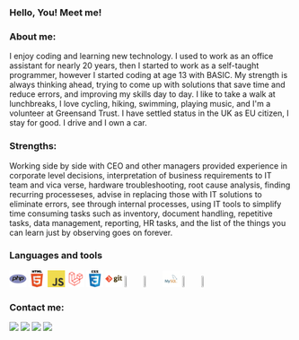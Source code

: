 ### Hello, You! Meet me!

### About me:
I enjoy coding and learning new technology. I used to work as an office assistant for nearly 20 years, then I started to work as a self-taught programmer, however I started coding at age 13 with BASIC. My strength is always thinking ahead, trying to come up with solutions that save time and reduce errors, and improving my skills day to day. I like to take a walk at lunchbreaks, I love cycling, hiking, swimming, playing music, and I'm a volunteer at Greensand Trust. I have settled status in the UK as EU citizen, I stay for good. I drive and I own a car.

### Strengths:

Working side by side with CEO and other managers provided experience in corporate level decisions, interpretation of business requirements to IT team and vica verse, hardware troubleshooting, root cause analysis, finding recurring processeses, advise in replacing those with IT solutions to eliminate errors, see through internal processes, using IT tools to simplify time consuming tasks such as inventory,  document handling, repetitive tasks, data management, reporting, HR tasks, and the list of the things you can learn just by observing goes on forever. 

### Languages and tools
<span>
<img src="https://raw.githubusercontent.com/github/explore/ccc16358ac4530c6a69b1b80c7223cd2744dea83/topics/php/php.png" height="6%" width="6%" />
<img src="https://raw.githubusercontent.com/github/explore/ccc16358ac4530c6a69b1b80c7223cd2744dea83/topics/html/html.png" height="6%" width="6%" />
<img src="https://raw.githubusercontent.com/github/explore/ccc16358ac4530c6a69b1b80c7223cd2744dea83/topics/javascript/javascript.png" height="6%" width="6%" />
<img src="https://raw.githubusercontent.com/github/explore/ccc16358ac4530c6a69b1b80c7223cd2744dea83/topics/laravel/laravel.png" height="6%" width="6%" />
<img src="https://raw.githubusercontent.com/github/explore/ccc16358ac4530c6a69b1b80c7223cd2744dea83/topics/css/css.png" height="6%" width="6%" />
<img src="https://raw.githubusercontent.com/github/explore/ccc16358ac4530c6a69b1b80c7223cd2744dea83/topics/git/git.png" height="6%" width="6%" />
<img src="https://babiwes.com/assets/images/logos/lamp.webp" height="6%" width="6%" />
<img src="https://babiwes.com/assets/images/logos/vscode.jpg" height="6%" width="6%" />
<img src="https://raw.githubusercontent.com/github/explore/ccc16358ac4530c6a69b1b80c7223cd2744dea83/topics/mysql/mysql.png" height="6%" width="6%" />
<img src="https://babiwes.com/assets/images/logos/gimp.jpg" height="6%" width="6%" />
<img src="https://babiwes.com/assets/images/logos/phpstorm.jpg" height="6%" width="6%" />
</span>

### Contact me:

[<img src="https://scontent.flhr6-1.fna.fbcdn.net/v/t1.0-9/96402795_106744131040155_4544947243169349632_n.jpg?_nc_cat=111&_nc_sid=85a577&_nc_ohc=vU3iYbofJYEAX-9Y_ly&_nc_ht=scontent.flhr6-1.fna&oh=1a428a5225d6da07df638095ae68b6ba&oe=5F5EA713" width="26px">](https://babiwes.com/home/about_me/)
[<img src="https://cdn.jsdelivr.net/npm/simple-icons@v3/icons/twitter.svg" width="26px">](https://twitter.com/BabiwesCode)
[<img src="https://cdn.jsdelivr.net/npm/simple-icons@v3/icons/linkedin.svg" width="26px">](https://www.linkedin.com/in/beatrix-d-6ab614173/)
[<img src="https://cdn.jsdelivr.net/npm/simple-icons@v3/icons/gmail.svg" width="26px">](mailto:dgloria.web@gmail.com)

<!-- 1da1f2 twitter -->
<br/>
<br/>

<!--
**dgloriaweb/dgloriaweb** is a ✨ _special_ ✨ repository because its `README.md` (this file) appears on your GitHub profile.

Here are some ideas to get you started:

- 🔭 I’m currently working on ...
- 🌱 I’m currently learning ...
- 👯 I’m looking to collaborate on ...
- 🤔 I’m looking for help with ...
- 💬 Ask me about ...
- 📫 How to reach me: ...
- 😄 Pronouns: ...
- ⚡ Fun fact: ...
-->

